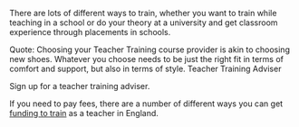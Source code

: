 There are lots of different ways to train, whether you want to train while teaching in a school or do your theory at a university and get classroom experience through placements in schools. 

Quote: Choosing your Teacher Training course provider is akin to choosing new shoes. Whatever you choose needs to be just the right fit in terms of comfort and support, but also in terms of style. Teacher Training Adviser

<!-- Find out more about different [ways to train](/ways_to_train)  (this isn't merged yet) -->

Sign up for a teacher training adviser.

If you need to pay fees, there are a number of different ways you can get [funding to train](/funding-your-training) as a teacher in England.

